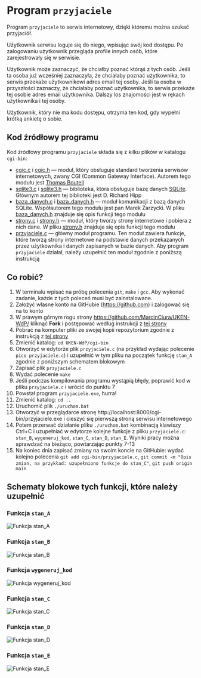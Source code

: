# Program `przyjaciele`
Program `przyjaciele` to serwis internetowy, dzięki któremu można szukać przyjaciół.

Użytkownik serwisu loguje się do niego, wpisując swój kod dostępu.
Po zalogowaniu użytkownik przegląda profile innych osób, które zarejestrowały się w serwisie.

Użytkownik może zaznaczyć, że chciałby poznać którąś z tych osób.
Jeśli ta osoba już wcześniej zaznaczyła, że chciałaby poznać użytkownika, to serwis przekaże użytkownikowi adres email tej osoby.
Jeśli ta osoba w przyszłości zaznaczy, że chciałaby poznać użytkownika, to serwis przekaże tej osobie adres email użytkownika.
Dalszy los znajomości jest w rękach użytkownika i tej osoby.

Użytkownik, który nie ma kodu dostępu, otrzyma ten kod, gdy wypełni krótką ankietę o sobie.

## Kod źródłowy programu
Kod źródłowy programu `przyjaciele` składa się z kilku plików w katalogu `cgi-bin`:
* [cgic.c](cgi-bin/cgic.c) i [cgic.h](cgi-bin/cgic.h) — moduł, który obsługuje standard tworzenia serwisów internetowych, zwany CGI (Common Gateway Interface). Autorem tego modułu jest [Thomas Boutell](https://github.com/boutell/cgic)
* [sqlite3.c](cgi-bin/sqlite3.c) i [sqlite3.h](cgi-bin/sqlite3.h) — biblioteka, która obsługuje bazę danych [SQLite](https://sqlite.org/). Głównym autorem tej biblioteki jest D. Richard Hipp
* [baza_danych.c](cgi-bin/baza_danych.c) i [baza_danych.h](cgi-bin/baza_danych.h) — moduł komunikacji z bazą danych SQLite. Współautorem tego modułu jest pan Marek Zarzycki. W pliku [baza_danych.h](cgi-bin/baza_danych.h) znajduje się opis funkcji tego modułu
* [strony.c](cgi-bin/strony.c) i [strony.h](cgi-bin/strony.h) — moduł, który tworzy strony internetowe i pobiera z nich dane. W pliku [strony.h](cgi-bin/strony.h) znajduje się opis funkcji tego modułu
* [przyjaciele.c](cgi-bin/przyjaciele.c) — główny moduł programu. Ten moduł zawiera funkcje, które tworzą strony internetowe na podstawie danych przekazanych przez użytkownika i danych zapisanych w bazie danych. Aby program `przyjaciele` działał, należy uzupełnić ten moduł zgodnie z poniższą instrukcją

## Co robić?
1. W terminalu wpisać na próbę polecenia `git`, `make` i `gcc`. Aby wykonać zadanie, każde z tych poleceń musi być zainstalowane.
2. Założyć własne konto na GitHubie (https://github.com) i zalogować się na to konto
3. W prawym górnym rogu strony https://github.com/MarcinCiura/UKEN-WdP/ kliknąć **Fork** i postępować według instrukcji z [tej strony](https://docs.github.com/en/pull-requests/collaborating-with-pull-requests/working-with-forks/fork-a-repo#forking-a-repository)
4. Pobrać na komputer pliki ze swojej kopii repozytorium zgodnie z instrukcją z [tej strony](https://docs.github.com/en/pull-requests/collaborating-with-pull-requests/working-with-forks/fork-a-repo#forking-a-repository)
5. Zmienić katalog: `cd UKEN-WdP/cgi-bin`
6. Otworzyć w edytorze plik `przyjaciele.c` (na przykład wydając polecenie `pico przyjaciele.c`) i uzupełnić w tym pliku na początek funkcję `stan_A` zgodnie z poniższym schematem blokowym
7. Zapisać plik `przyjaciele.c`
8. Wydać polecenie `make`
9. Jeśli podczas kompilowania programu wystąpią błędy, poprawić kod w pliku `przyjaciele.c` i wrócić do punktu 7
10. Powstał program `przyjaciele.exe`, hurra!
11. Zmienić katalog: `cd ..`
12. Uruchomić plik `./uruchom.bat`
13. Otworzyć w przeglądarce stronę http://localhost:8000/cgi-bin/przyjaciele.exe i cieszyć się pierwszą stroną serwisu internetowego
14. Potem przerwać działanie pliku `./uruchom.bat` kombinacją klawiszy Ctrl+C i uzupełniać w edytorze kolejne funkcje z pliku `przyjaciele.c`: `stan_B`, `wygeneruj_kod`, `stan_C`, `stan_D`, `stan_E`. Wyniki pracy można sprawdzać na bieżąco, powtarzając punkty 7-13
15. Na koniec dnia zapisać zmiany na swoim koncie na GitHubie: wydać kolejno polecenia `git add cgi-bin/przyjaciele.c`, `git commit -m "Opis zmian, na przykład: uzupełniono funkcje do stan_C"`, `git push origin main`

## Schematy blokowe tych funkcji, które należy uzupełnić

### Funkcja `stan_A`
![Funkcja `stan_A`](images/stan_A.png)

### Funkcja `stan_B`
![Funkcja `stan_B`](images/stan_B.png)

### Funkcja `wygeneruj_kod`
![Funkcja `wygeneruj_kod`](images/wygeneruj_kod.png)

### Funkcja `stan_C`
![Funkcja `stan_C`](images/stan_C.png)

### Funkcja `stan_D`
![Funkcja `stan_D`](images/stan_D.png)

### Funkcja `stan_E`
![Funkcja `stan_E`](images/stan_E.png)
